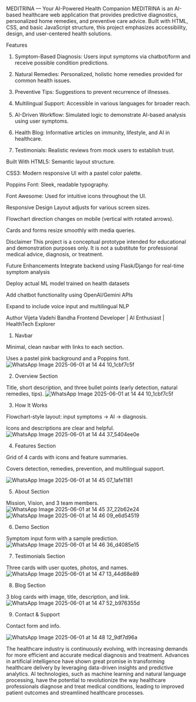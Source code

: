 MEDITRINA — Your AI-Powered Health Companion
MEDITRINA is an AI-based healthcare web application that provides predictive diagnostics, personalized home remedies, and preventive care advice. Built with HTML, CSS, and basic JavaScript structure, this project emphasizes accessibility, design, and user-centered health solutions.


Features
1. Symptom-Based Diagnosis: Users input symptoms via chatbot/form and receive possible condition predictions.

2. Natural Remedies: Personalized, holistic home remedies provided for common health issues.

3. Preventive Tips: Suggestions to prevent recurrence of illnesses.

4. Multilingual Support: Accessible in various languages for broader reach.

5. AI-Driven Workflow: Simulated logic to demonstrate AI-based analysis using user symptoms.

6. Health Blog: Informative articles on immunity, lifestyle, and AI in healthcare.

7. Testimonials: Realistic reviews from mock users to establish trust.


 Built With
HTML5: Semantic layout structure.

CSS3: Modern responsive UI with a pastel color palette.

Poppins Font: Sleek, readable typography.

Font Awesome: Used for intuitive icons throughout the UI.

Responsive Design
Layout adjusts for various screen sizes.

Flowchart direction changes on mobile (vertical with rotated arrows).

Cards and forms resize smoothly with media queries.

 Disclaimer
This project is a conceptual prototype intended for educational and demonstration purposes only. It is not a substitute for professional medical advice, diagnosis, or treatment.

 Future Enhancements
Integrate backend using Flask/Django for real-time symptom analysis

Deploy actual ML model trained on health datasets

Add chatbot functionality using OpenAI/Gemini APIs

Expand to include voice input and multilingual NLP

 
 
 Author
Vijeta Vadehi Bandha 
Frontend Developer | AI Enthusiast | HealthTech Explorer



1. Navbar

Minimal, clean navbar with links to each section.

Uses a pastel pink background and a Poppins font.
![WhatsApp Image 2025-06-01 at 14 44 10_1cbf7c5f](https://github.com/user-attachments/assets/ed75e68e-2c8e-4923-82ff-51cae5e06e69)


2. Overview Section

Title, short description, and three bullet points (early detection, natural remedies, tips).
![WhatsApp Image 2025-06-01 at 14 44 10_1cbf7c5f](https://github.com/user-attachments/assets/ed75e68e-2c8e-4923-82ff-51cae5e06e69)


3. How It Works

Flowchart-style layout: input symptoms → AI → diagnosis.

Icons and descriptions are clear and helpful.
![WhatsApp Image 2025-06-01 at 14 44 37_5404ee0e](https://github.com/user-attachments/assets/cdb31706-c45c-4cf8-afc7-4c297a83acef)


4. Features Section

Grid of 4 cards with icons and feature summaries.

Covers detection, remedies, prevention, and multilingual support.

![WhatsApp Image 2025-06-01 at 14 45 07_1afe1181](https://github.com/user-attachments/assets/4b1a438e-ee42-464a-9c1d-d2deeb0fe91f)


5. About Section

Mission, Vision, and 3 team members.
![WhatsApp Image 2025-06-01 at 14 45 37_22b62e24](https://github.com/user-attachments/assets/fbfae662-8929-4339-9f92-ad1bc1bea555)
![WhatsApp Image 2025-06-01 at 14 46 09_e6d54519](https://github.com/user-attachments/assets/76069524-44f7-47d4-a2d7-02434b06a731)


6. Demo Section

Symptom input form with a sample prediction.
![WhatsApp Image 2025-06-01 at 14 46 36_d4085e15](https://github.com/user-attachments/assets/7f5c398f-4d3c-4b4c-b0c5-ba3ae5c16696)


7. Testimonials Section

Three cards with user quotes, photos, and names.
![WhatsApp Image 2025-06-01 at 14 47 13_44d68e89](https://github.com/user-attachments/assets/4ee1af00-98f9-4e4e-8ab3-6cef45a9f707)


8. Blog Section

3 blog cards with image, title, description, and link.
![WhatsApp Image 2025-06-01 at 14 47 52_b976355d](https://github.com/user-attachments/assets/31c824f4-dd72-41e5-b9e0-e498e05f2051)


9. Contact & Support

Contact form and info.

![WhatsApp Image 2025-06-01 at 14 48 12_9df7d96a](https://github.com/user-attachments/assets/5c4bb2b5-4e2b-4d30-b143-42d672e22859)


The healthcare industry is continuously evolving, with increasing demands for more
efficient and accurate medical diagnosis and treatment. Advances in artificial
intelligence have shown great promise in transforming healthcare delivery by leveraging
data-driven insights and predictive analytics. AI technologies, such as machine learning
and natural language processing, have the potential to revolutionize the way healthcare
professionals diagnose and treat medical conditions, leading to improved patient
outcomes and streamlined healthcare processes.
